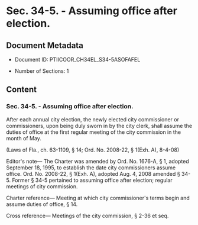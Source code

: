 # Sec. 34-5. - Assuming office after election.

## Document Metadata

- Document ID: PTIICOOR_CH34EL_S34-5ASOFAFEL

- Number of Sections: 1


## Content

### Sec. 34-5. - Assuming office after election.

After each annual city election, the newly elected city commissioner or commissioners,
upon being duly sworn in by the city clerk, shall assume the duties of office at the
first regular meeting of the city commission in the month of May.


(Laws of Fla., ch. 63-1109, § 14; Ord. No. 2008-22, § 1(Exh. A), 8-4-08)


Editor's note—
The Charter was amended by Ord. No. 1676-A, § 1, adopted September 18, 1995, to establish
the date city commissioners assume office. Ord. No. 2008-22, § 1(Exh. A), adopted
Aug. 4, 2008 amended § 34-5. Former § 34-5 pertained to assuming office after election;
regular meetings of city commission.


Charter reference—
Meeting at which city commissioner's terms begin and assume duties of office, § 14.


Cross reference—
Meetings of the city commission, § 2-36 et seq.

